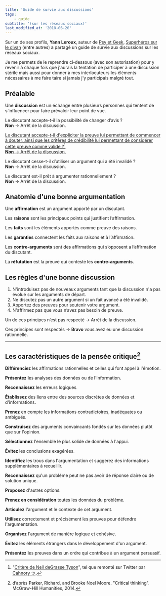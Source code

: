 ```yaml
---
title: 'Guide de survie aux discussions'
tags:
    - guide
subtitle: '(sur les réseaux sociaux)'
last_modified_at: '2018-06-20'
---
```


Sur un de ses profils, **Yann Leroux**, auteur de [Psy et Geek](http://www.psyetgeek.com/), [Superhéros sur le divan](http://superherossurledivan.blogspot.fr/) (entre autres) a partagé un guide de survie aux discussions sur les réseaux sociaux.

Je me permets de le reprendre ci-dessous (avec son autorisation) pour y revenir à chaque fois que j'aurais la tentation de participer à une discussion stérile mais aussi pour donner à mes interlocuteurs les éléments nécessaires à me faire taire si jamais j'y participais malgré tout.

<!-- more -->

## Préalable

Une **discussion** est un échange entre plusieurs personnes qui tentent de s’influencer pour faire prévaloir leur point de vue.

Le discutant accepte-t-il la possibilité de changer d’avis ?  
**Non** → Arrêt de la discussion.

<ins class="bloc" datetime="2018-06-20">Le discutant accepte-t-il d'expliciter la preuve lui permettant de commencer à douter, ainsi que les critères de crédibilité lui permettant de considérer cette preuve comme valide ?[^nt]<br/> **Non** → Arrêt de la discussion.</ins>

[^nt]: "[Critère de Neil deGrasse Tyson](https://www.youtube.com/watch?time_continue=60&v=Zni00B36f7E)", tel que remonté sur Twitter par [Cahnory ツ](https://twitter.com/cahnory).

Le discutant cesse-t-il d’utiliser un argument qui a été invalidé ?  
**Non** → Arrêt de la discussion.

Le discutant est-il prêt à argumenter rationnellement ?  
**Non** → Arrêt de la discussion.

## Anatomie d'une bonne argumentation

Une **affirmation** est un argument apporté par un discutant.

Les **raisons** sont les principaux points qui justifient l’affirmation.

Les **faits** sont les éléments apportés comme preuve des raisons.

Les **garanties** connectent les faits aux raisons et à l’affirmation.

Les **contre-arguments** sont des affirmations qui s’opposent a l’affirmation du discutant.

La **réfutation** est la preuve qui conteste les **contre-arguments**.

## Les règles d'une bonne discussion

1.  N'introduisez pas de nouveaux arguments tant que la discussion n'a pas évolué sur les arguments de départ.
1.  Ne discutez pas un autre argument si un fait avancé a été invalidé.
1.  Apportez des preuves pour soutenir votre argument.
1.  N'affirmez pas que vous n’avez pas besoin de preuve.

Un de ces principes n’est pas respecté → Arrêt de la discussion.

Ces principes sont respectés → **Bravo** vous avez eu une discussion rationnelle.

---

## Les caractéristiques de la pensée critique[^1]

[^1]: d’après Parker, Richard, and Brooke Noel Moore. "Critical thinking". McGraw-Hill Humanities, 2014.

**Différenciez** les affirmations rationnelles et celles qui font appel à l'émotion.

**Présentez** les analyses des données ou de l'information.

**Reconnaissez** les erreurs logiques.

**Établissez** des liens entre des sources discrètes de données et d'informations.

**Prenez** en compte les informations contradictoires, inadéquates ou ambiguës.

**Construisez** des arguments convaincants fondés sur les données plutôt que sur l'opinion.

**Sélectionnez** l'ensemble le plus solide de données à l'appui.

**Évitez** les conclusions exagérées.

**Identifiez** les trous dans l'argumentation et suggérez des informations supplémentaires à recueillir.

**Reconnaissez** qu'un problème peut ne pas avoir de réponse claire ou de solution unique.

**Proposez** d'autres options.

**Prenez en considération** toutes les données du problème.

**Articulez** l'argument et le contexte de cet argument.

**Utilisez** correctement et précisément les preuves pour défendre l'argumentation.

**Organisez** l'argument de manière logique et cohésive.

**Évitez** les éléments étrangers dans le développement d'un argument.

**Présentez** les preuves dans un ordre qui contribue à un argument persuasif.
